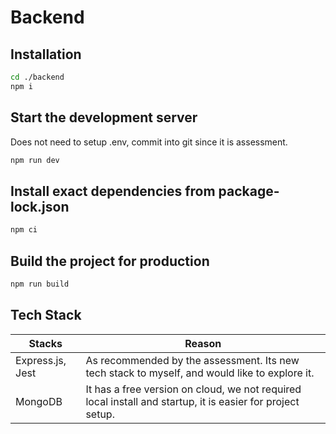 # Backend

## Installation

```bash
cd ./backend
npm i
```

## Start the development server

Does not need to setup .env, commit into git since it is assessment.

```bash
npm run dev
```

## Install exact dependencies from package-lock.json

```bash
npm ci
```

## Build the project for production

```bash
npm run build
```

## Tech Stack

| Stacks           | Reason                                                                                                     |
| ---------------- | ---------------------------------------------------------------------------------------------------------- |
| Express.js, Jest | As recommended by the assessment. Its new tech stack to myself, and would like to explore it.              |
| MongoDB          | It has a free version on cloud, we not required local install and startup, it is easier for project setup. |
